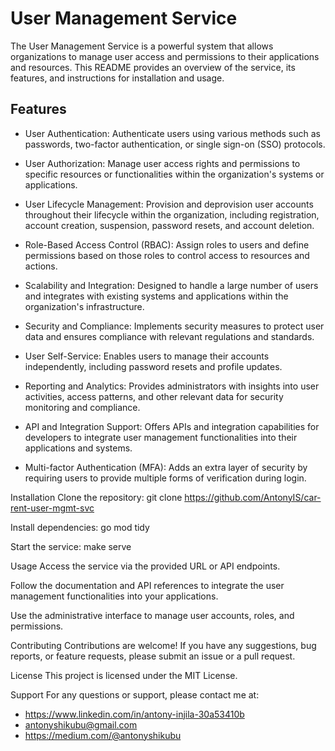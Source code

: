 # User Management Service
The User Management Service is a powerful system that allows organizations to manage user access and permissions to their applications and resources. This README provides an overview of the service, its features, and instructions for installation and usage.

## Features
* User Authentication: Authenticate users using various methods such as passwords, two-factor authentication, or single sign-on (SSO) protocols.

* User Authorization: Manage user access rights and permissions to specific resources or functionalities within the organization's systems or applications.

* User Lifecycle Management: Provision and deprovision user accounts throughout their lifecycle within the organization, including registration, account creation, suspension, password resets, and account deletion.

* Role-Based Access Control (RBAC): Assign roles to users and define permissions based on those roles to control access to resources and actions.

* Scalability and Integration: Designed to handle a large number of users and integrates with existing systems and applications within the organization's infrastructure.

* Security and Compliance: Implements security measures to protect user data and ensures compliance with relevant regulations and standards.

* User Self-Service: Enables users to manage their accounts independently, including password resets and profile updates.

* Reporting and Analytics: Provides administrators with insights into user activities, access patterns, and other relevant data for security monitoring and compliance.

* API and Integration Support: Offers APIs and integration capabilities for developers to integrate user management functionalities into their applications and systems.

* Multi-factor Authentication (MFA): Adds an extra layer of security by requiring users to provide multiple forms of verification during login.

Installation
Clone the repository: git clone https://github.com/AntonyIS/car-rent-user-mgmt-svc

Install dependencies: go mod tidy


Start the service: make serve

Usage
Access the service via the provided URL or API endpoints.

Follow the documentation and API references to integrate the user management functionalities into your applications.

Use the administrative interface to manage user accounts, roles, and permissions.

Contributing
Contributions are welcome! If you have any suggestions, bug reports, or feature requests, please submit an issue or a pull request.

License
This project is licensed under the MIT License.

Support
For any questions or support, please contact me at:
* https://www.linkedin.com/in/antony-injila-30a53410b
* antonyshikubu@gmail.com
* https://medium.com/@antonyshikubu


